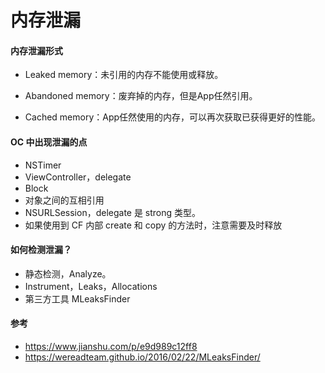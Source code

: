 # 内存泄漏

#### 内存泄漏形式

+ Leaked memory：未引用的内存不能使用或释放。

+ Abandoned memory：废弃掉的内存，但是App任然引用。
+ Cached memory：App任然使用的内存，可以再次获取已获得更好的性能。

#### OC 中出现泄漏的点

+ NSTimer
+ ViewController，delegate
+ Block
+ 对象之间的互相引用
+ NSURLSession，delegate 是 strong 类型。
+ 如果使用到 CF 内部 create 和 copy 的方法时，注意需要及时释放

#### 如何检测泄漏？

+ 静态检测，Analyze。
+ Instrument，Leaks，Allocations
+ 第三方工具 MLeaksFinder

#### 参考

+ https://www.jianshu.com/p/e9d989c12ff8
+ https://wereadteam.github.io/2016/02/22/MLeaksFinder/